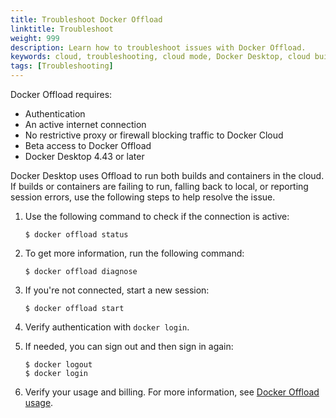 ```yaml
---
title: Troubleshoot Docker Offload
linktitle: Troubleshoot
weight: 999
description: Learn how to troubleshoot issues with Docker Offload.
keywords: cloud, troubleshooting, cloud mode, Docker Desktop, cloud builder, usage
tags: [Troubleshooting]
---
```


Docker Offload requires:

- Authentication
- An active internet connection
- No restrictive proxy or firewall blocking traffic to Docker Cloud
- Beta access to Docker Offload
- Docker Desktop 4.43 or later

Docker Desktop uses Offload to run both builds and containers in the cloud.
If builds or containers are failing to run, falling back to local, or reporting
session errors, use the following steps to help resolve the issue.

1. Use the following command to check if the connection is active:

   ```console
   $ docker offload status
   ```

2. To get more information, run the following command:

   ```console
   $ docker offload diagnose
   ```

3. If you're not connected, start a new session:

   ```console
   $ docker offload start
   ```

4. Verify authentication with `docker login`.

5. If needed, you can sign out and then sign in again:

   ```console
   $ docker logout
   $ docker login
   ```

6. Verify your usage and billing. For more information, see [Docker Offload usage](/offload/usage/).